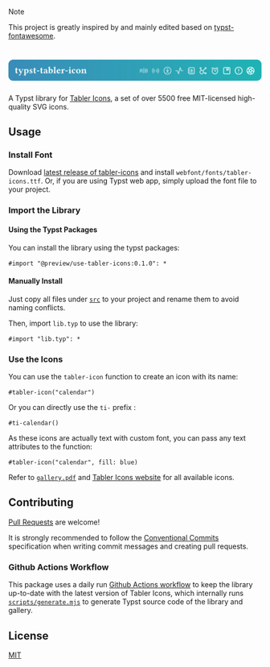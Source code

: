 > [!NOTE]
>
> This project is greatly inspired by and mainly edited based on [typst-fontawesome](https://github.com/duskmoon314/typst-fontawesome).

<h1 align="center">
  <img alt="Typst" src="./assets/splash.svg">
</h1>

A Typst library for [Tabler Icons](https://github.com/tabler/tabler-icons), a set of over 5500 free MIT-licensed high-quality SVG icons.

## Usage
### Install Font
Download [latest release of tabler-icons](https://github.com/tabler/tabler-icons/releases) and install `webfont/fonts/tabler-icons.ttf`. Or, if you are using Typst web app, simply upload the font file to your project.

### Import the Library
#### Using the Typst Packages
You can install the library using the typst packages:
```typst
#import "@preview/use-tabler-icons:0.1.0": *
```

#### Manually Install
Just copy all files under [`src`](./src) to your project and rename them to avoid naming conflicts.

Then, import `lib.typ` to use the library:
```typst
#import "lib.typ": *
```

### Use the Icons
You can use the `tabler-icon` function to create an icon with its name:
```typst
#tabler-icon("calendar")
```

Or you can directly use the `ti-` prefix :
```typst
#ti-calendar()
```

As these icons are actually text with custom font, you can pass any text attributes to the function:
```typst
#tabler-icon("calendar", fill: blue)
```

Refer to [`gallery.pdf`](./gallery/gallery.pdf) and [Tabler Icons website](https://tabler.io/icons) for all available icons.

## Contributing
[Pull Requests](https://github.com/zyf722/typst-tabler-icons/pulls) are welcome!

It is strongly recommended to follow the [Conventional Commits](https://www.conventionalcommits.org/en/v1.0.0/) specification when writing commit messages and creating pull requests.

### Github Actions Workflow
This package uses a daily run [Github Actions workflow](./.github/workflows/build.yml) to keep the library up-to-date with the latest version of Tabler Icons, which internally runs [`scripts/generate.mjs`](./scripts/generate.mjs) to generate Typst source code of the library and gallery.

## License
[MIT](./LICENSE)
